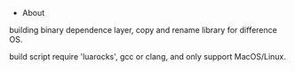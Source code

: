 
* About

building binary dependence layer, copy and rename library for difference OS.

build script require 'luarocks', gcc or clang, and only support MacOS/Linux.
